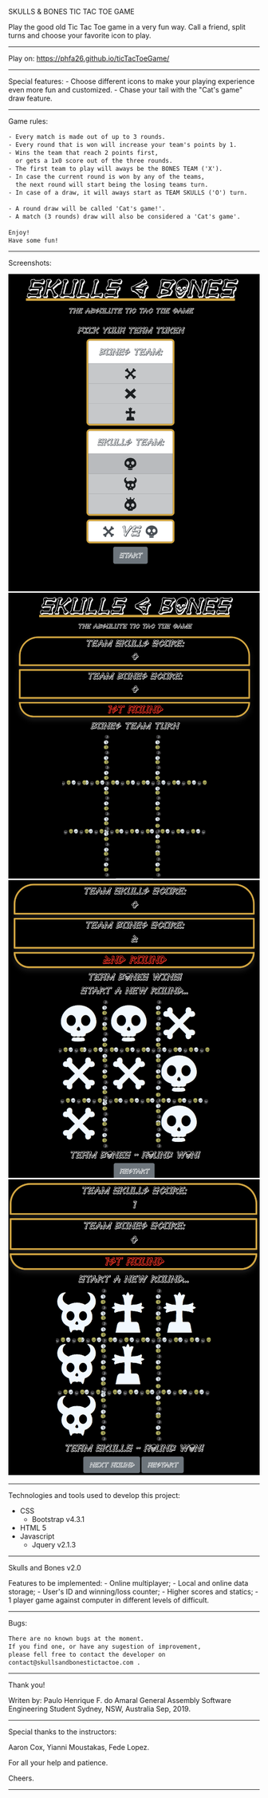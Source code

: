 
SKULLS & BONES
TIC TAC TOE GAME

Play the good old Tic Tac Toe game in a very fun way.
Call a friend, split turns and choose your favorite 
icon to play.

---------------------------------------------------

Play on: https://phfa26.github.io/ticTacToeGame/

---------------------------------------------------

Special features:
    - Choose different icons to make your playing 
    experience even more fun and customized.
    - Chase your tail with the "Cat's game" draw feature.

---------------------------------------------------

Game rules:

    - Every match is made out of up to 3 rounds.
    - Every round that is won will increase your team's points by 1.
    - Wins the team that reach 2 points first, 
      or gets a 1x0 score out of the three rounds.
    - The first team to play will aways be the BONES TEAM ('X'). 
    - In case the current round is won by any of the teams, 
      the next round will start being the losing teams turn.
    - In case of a draw, it will aways start as TEAM SKULLS ('O') turn.

    - A round draw will be called 'Cat's game!'.
    - A match (3 rounds) draw will also be considered a 'Cat's game'.

    Enjoy!
    Have some fun!

---------------------------------------------------

Screenshots:

![Screenshot 1](/Screenshots/Screenshot1.png)
![Screenshot 2](/Screenshots/Screenshot2.png)
![Screenshot 3](/Screenshots/Screenshot3.png)
![Screenshot 4](/Screenshots/Screenshot4.png)

---------------------------------------------------

Technologies and tools used to develop this project:

 - CSS
    - Bootstrap v4.3.1
 - HTML 5
 - Javascript
    - Jquery v2.1.3

---------------------------------------------------

Skulls and Bones v2.0

Features to be implemented:
    - Online multiplayer;
    - Local and online data storage;
    - User's ID and winning/loss counter;
    - Higher scores and statics;
    - 1 player game against computer in different 
      levels of difficult.

---------------------------------------------------

Bugs:

    There are no known bugs at the moment. 
    If you find one, or have any sugestion of improvement, 
    please fell free to contact the developer on 
    contact@skullsandbonestictactoe.com .

---------------------------------------------------

Thank you!
    
Writen by: Paulo Henrique F. do Amaral
General Assembly Software Engineering Student
Sydney, NSW, Australia
Sep, 2019.

---------------------------------------------------

Special thanks to the instructors:

Aaron Cox,
Yianni Moustakas,
Fede Lopez.

For all your help and patience.

Cheers.

---------------------------------------------------